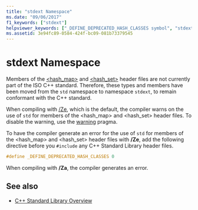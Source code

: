 ```yaml
---
title: "stdext Namespace"
ms.date: "09/06/2017"
f1_keywords: ["stdext"]
helpviewer_keywords: ["_DEFINE_DEPRECATED_HASH_CLASSES symbol", "stdext namespace"]
ms.assetid: 3e94fc89-0584-424f-bc09-081b73379545
---
```

# stdext Namespace

Members of the [\<hash_map>](../standard-library/hash-map.md) and [\<hash_set>](../standard-library/hash-set.md) header files are not currently part of the ISO C++ standard. Therefore, these types and members have been moved from the `std` namespace to namespace `stdext`, to remain conformant with the C++ standard.

When compiling with [/Ze](../build/reference/za-ze-disable-language-extensions.md), which is the default, the compiler warns on the use of `std` for members of the \<hash_map> and \<hash_set> header files. To disable the warning, use the [warning](../preprocessor/warning.md) pragma.

To have the compiler generate an error for the use of `std` for members of the \<hash_map> and \<hash_set> header files with **/Ze**, add the following directive before you `#include` any C++ Standard Library header files.

```cpp
#define _DEFINE_DEPRECATED_HASH_CLASSES 0
```

When compiling with **/Za**, the compiler generates an error.

## See also

- [C++ Standard Library Overview](../standard-library/cpp-standard-library-overview.md)
